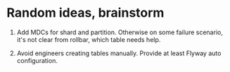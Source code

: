 # Random ideas, brainstorm

1. Add MDCs for shard and partition. Otherwise on some failure scenario, it's not clear from rollbar, which table needs help.

3. Avoid engineers creating tables manually. Provide at least Flyway auto configuration.

